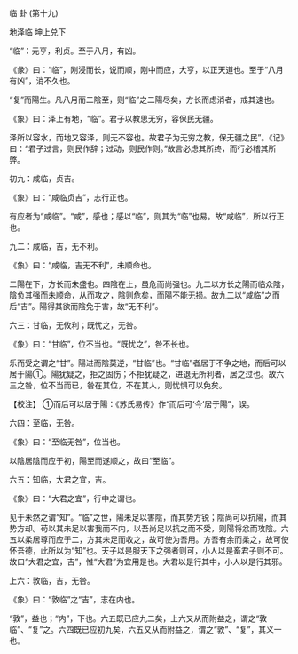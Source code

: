临 卦 (第十九)

地泽临 坤上兑下

“临”：元亨，利贞。至于八月，有凶。

《彖》曰：“临”，刚浸而长，说而顺，刚中而应，大亨，以正天道也。至于“八月有凶”，消不久也。

“复”而陽生。凡八月而二陰至，则“临”之二陽尽矣，方长而虑消者，戒其速也。

《象》曰：泽上有地，“临”。君子以教思无穷，容保民无疆。

泽所以容水，而地又容泽，则无不容也。故君子为无穷之教，保无疆之民”。《记》曰：“君子过言，则民作辞；过动，则民作则。”故言必虑其所终，而行必稽其所弊。

初九：咸临，贞吉。

《象》曰：“咸临贞吉”，志行正也。

有应者为“咸临”。“咸”，感也；感以“临”，则其为“临”也易。故“咸临”，所以行正也。

九二：咸临，吉，无不利。

《象》曰：“咸临，吉无不利”，未顺命也。

二陽在下，方长而未盛也。四陰在上，虽危而尚强也。九二以方长之陽而临众陰，陰负其强而未顺命，从而攻之，陰则危矣，而陽不能无损。故九二以“咸临”之而后“吉”。陽得其欲而陰免于害，故“无不利”。

六三：甘临，无攸利；既忧之，无咎。

《象》曰：“甘临”，位不当也。“既忧之”，咎不长也。

乐而受之谓之“甘”。陽进而陰莫逆，“甘临”也。“甘临”者居于不争之地，而后可以居于陽①。陽犹疑之，拒之固伤；不拒犹疑之，进退无所利者，居之过也。故六三之咎，位不当而已，咎在其位，不在其人，则忧惧可以免矣。

【校注】 ①而后可以居于陽：《苏氏易传》作“而后可‘今’居于陽”，误。

六四：至临，无咎。

《象》曰：“至临无咎”，位当也。

以陰居陰而应于初，陽至而遂顺之，故曰“至临”。

六五：知临，大君之宜，吉。

《象》曰：“大君之宜”，行中之谓也。

见于未然之谓“知”。“临”之世，陽未足以害陰，而其势方锐；陰尚可以抗陽，而其势方却。苟以其未足以害我而不内，以吾尚足以抗之而不受，则陽将忿而攻陰。六五以柔居尊而应于二，方其未足而收之，故可使为吾用。方吾有余而柔之，故可使怀吾德，此所以为“知”也。天子以是服天下之强者则可，小人以是畜君子则不可。故曰“大君之宜，吉”，惟“大君”为宜用是也。大君以是行其中，小人以是行其邪。

上六：敦临，吉，无咎。

《象》曰：“敦临”之“吉”，志在内也。

“敦”，益也；“内”，下也。六五既已应九二矣，上六又从而附益之，谓之“敦临”、“复”之。六四既已应初九矣，六五又从而附益之，谓之“敦”、“复”，其义一也。

